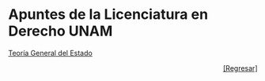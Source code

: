 # Apuntes de la Licenciatura en Derecho UNAM

[Teoría General del Estado](TGEdo/index.md)




<div style="text-align: right;"><a href="http://tiger3.top">[Regresar]</a></div>
